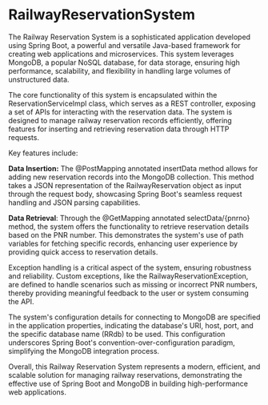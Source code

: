 # RailwayReservationSystem

The Railway Reservation System is a sophisticated application developed using Spring Boot, a powerful and versatile Java-based framework for creating web applications and microservices. This system leverages MongoDB, a popular NoSQL database, for data storage, ensuring high performance, scalability, and flexibility in handling large volumes of unstructured data.

The core functionality of this system is encapsulated within the ReservationServiceImpl class, which serves as a REST controller, exposing a set of APIs for interacting with the reservation data. The system is designed to manage railway reservation records efficiently, offering features for inserting and retrieving reservation data through HTTP requests.

Key features include:

**Data Insertion:** The @PostMapping annotated insertData method allows for adding new reservation records into the MongoDB collection. This method takes a JSON representation of the RailwayReservation object as input through the request body, showcasing Spring Boot's seamless request handling and JSON parsing capabilities.

**Data Retrieval**: Through the @GetMapping annotated selectData/{pnrno} method, the system offers the functionality to retrieve reservation details based on the PNR number. This demonstrates the system's use of path variables for fetching specific records, enhancing user experience by providing quick access to reservation details.

Exception handling is a critical aspect of the system, ensuring robustness and reliability. Custom exceptions, like the RailwayReservationException, are defined to handle scenarios such as missing or incorrect PNR numbers, thereby providing meaningful feedback to the user or system consuming the API.

The system's configuration details for connecting to MongoDB are specified in the application properties, indicating the database's URI, host, port, and the specific database name (RRdb) to be used. This configuration underscores Spring Boot's convention-over-configuration paradigm, simplifying the MongoDB integration process.

Overall, this Railway Reservation System represents a modern, efficient, and scalable solution for managing railway reservations, demonstrating the effective use of Spring Boot and MongoDB in building high-performance web applications.
